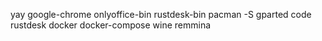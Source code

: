 yay
  google-chrome
  onlyoffice-bin
  rustdesk-bin
pacman -S
  gparted
  code
  rustdesk
  docker
  docker-compose
  wine
  remmina
